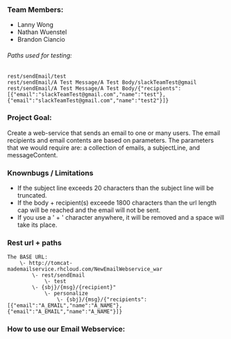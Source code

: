 ### Team Members:
- Lanny Wong
- Nathan Wuenstel
- Brandon Ciancio

###### Paths used for testing:
```
rest/sendEmail/test
rest/sendEmail/A Test Message/A Test Body/slackTeamTest@gmail
rest/sendEmail/A Test Message/A Test Body/{"recipients":[{"email":"slackTeamTest@gmail.com","name":"test"},{"email":"slackTeamTest@gmail.com","name":"test2"}]}
```

### Project Goal:
Create a web-service that sends an email to one or many users. The email recipients and email contents are based on parameters. The parameters that we would require are: a collection of emails, a subjectLine, and messageContent.
				   
### Knownbugs / Limitations

* If the subject line exceeds 20 characters than the subject line will be truncated.
* If the body + recipient(s) exceede 1800 characters than the url length cap will be reached and the email will not be sent.
* If you use a ' + ' character anywhere, it will be removed and a space will take its place.
	
### Rest url + paths
```
The BASE URL: 
	\- http://tomcat-mademailservice.rhcloud.com/NewEmailWebservice_war
 		\- rest/sendEmail
 			\- test
		\- {sbj}/{msg}/{recipient}" 
			\- personalize
				\- {sbj}/{msg}/{"recipients":[{"email":"A_EMAIL","name":"A_NAME"},{"email":"A_EMAIL","name":"A_NAME"}]}

```	
### How to use our Email Webservice:

